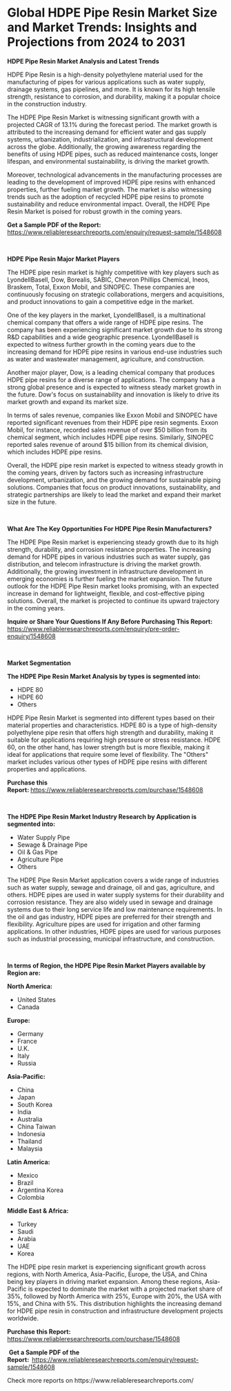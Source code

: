 <p><h1>Global HDPE Pipe Resin Market Size and Market Trends: Insights and Projections from 2024 to 2031</h1></p><p><strong>HDPE Pipe Resin Market Analysis and Latest Trends</strong></p>
<p><p>HDPE Pipe Resin is a high-density polyethylene material used for the manufacturing of pipes for various applications such as water supply, drainage systems, gas pipelines, and more. It is known for its high tensile strength, resistance to corrosion, and durability, making it a popular choice in the construction industry.</p><p>The HDPE Pipe Resin Market is witnessing significant growth with a projected CAGR of 13.1% during the forecast period. The market growth is attributed to the increasing demand for efficient water and gas supply systems, urbanization, industrialization, and infrastructural development across the globe. Additionally, the growing awareness regarding the benefits of using HDPE pipes, such as reduced maintenance costs, longer lifespan, and environmental sustainability, is driving the market growth.</p><p>Moreover, technological advancements in the manufacturing processes are leading to the development of improved HDPE pipe resins with enhanced properties, further fueling market growth. The market is also witnessing trends such as the adoption of recycled HDPE pipe resins to promote sustainability and reduce environmental impact. Overall, the HDPE Pipe Resin Market is poised for robust growth in the coming years.</p></p>
<p><strong>Get a Sample PDF of the Report:&nbsp;</strong> <a href="https://www.reliableresearchreports.com/enquiry/request-sample/1548608">https://www.reliableresearchreports.com/enquiry/request-sample/1548608</a></p>
<p>&nbsp;</p>
<p><strong>HDPE Pipe Resin Major Market Players</strong></p>
<p><p>The HDPE pipe resin market is highly competitive with key players such as LyondellBasell, Dow, Borealis, SABIC, Chevron Phillips Chemical, Ineos, Braskem, Total, Exxon Mobil, and SINOPEC. These companies are continuously focusing on strategic collaborations, mergers and acquisitions, and product innovations to gain a competitive edge in the market.</p><p>One of the key players in the market, LyondellBasell, is a multinational chemical company that offers a wide range of HDPE pipe resins. The company has been experiencing significant market growth due to its strong R&D capabilities and a wide geographic presence. LyondellBasell is expected to witness further growth in the coming years due to the increasing demand for HDPE pipe resins in various end-use industries such as water and wastewater management, agriculture, and construction.</p><p>Another major player, Dow, is a leading chemical company that produces HDPE pipe resins for a diverse range of applications. The company has a strong global presence and is expected to witness steady market growth in the future. Dow's focus on sustainability and innovation is likely to drive its market growth and expand its market size.</p><p>In terms of sales revenue, companies like Exxon Mobil and SINOPEC have reported significant revenues from their HDPE pipe resin segments. Exxon Mobil, for instance, recorded sales revenue of over $50 billion from its chemical segment, which includes HDPE pipe resins. Similarly, SINOPEC reported sales revenue of around $15 billion from its chemical division, which includes HDPE pipe resins.</p><p>Overall, the HDPE pipe resin market is expected to witness steady growth in the coming years, driven by factors such as increasing infrastructure development, urbanization, and the growing demand for sustainable piping solutions. Companies that focus on product innovations, sustainability, and strategic partnerships are likely to lead the market and expand their market size in the future.</p></p>
<p>&nbsp;</p>
<p><strong>What Are The Key Opportunities For HDPE Pipe Resin Manufacturers?</strong></p>
<p><p>The HDPE Pipe Resin market is experiencing steady growth due to its high strength, durability, and corrosion resistance properties. The increasing demand for HDPE pipes in various industries such as water supply, gas distribution, and telecom infrastructure is driving the market growth. Additionally, the growing investment in infrastructure development in emerging economies is further fueling the market expansion. The future outlook for the HDPE Pipe Resin market looks promising, with an expected increase in demand for lightweight, flexible, and cost-effective piping solutions. Overall, the market is projected to continue its upward trajectory in the coming years.</p></p>
<p><strong>Inquire or Share Your Questions If Any Before Purchasing This Report:</strong> <a href="https://www.reliableresearchreports.com/enquiry/pre-order-enquiry/1548608">https://www.reliableresearchreports.com/enquiry/pre-order-enquiry/1548608</a></p>
<p>&nbsp;</p>
<p><strong>Market Segmentation</strong></p>
<p><strong>The HDPE Pipe Resin Market Analysis by types is segmented into:</strong></p>
<p><ul><li>HDPE 80</li><li>HDPE 60</li><li>Others</li></ul></p>
<p><p>HDPE Pipe Resin Market is segmented into different types based on their material properties and characteristics. HDPE 80 is a type of high-density polyethylene pipe resin that offers high strength and durability, making it suitable for applications requiring high pressure or stress resistance. HDPE 60, on the other hand, has lower strength but is more flexible, making it ideal for applications that require some level of flexibility. The "Others" market includes various other types of HDPE pipe resins with different properties and applications.</p></p>
<p><strong>Purchase this Report:&nbsp;</strong><a href="https://www.reliableresearchreports.com/purchase/1548608">https://www.reliableresearchreports.com/purchase/1548608</a></p>
<p>&nbsp;</p>
<p><strong>The HDPE Pipe Resin Market Industry Research by Application is segmented into:</strong></p>
<p><ul><li>Water Supply Pipe</li><li>Sewage & Drainage Pipe</li><li>Oil & Gas Pipe</li><li>Agriculture Pipe</li><li>Others</li></ul></p>
<p><p>The HDPE Pipe Resin Market application covers a wide range of industries such as water supply, sewage and drainage, oil and gas, agriculture, and others. HDPE pipes are used in water supply systems for their durability and corrosion resistance. They are also widely used in sewage and drainage systems due to their long service life and low maintenance requirements. In the oil and gas industry, HDPE pipes are preferred for their strength and flexibility. Agriculture pipes are used for irrigation and other farming applications. In other industries, HDPE pipes are used for various purposes such as industrial processing, municipal infrastructure, and construction.</p></p>
<p>&nbsp;</p>
<p><strong>In terms of Region, the HDPE Pipe Resin Market Players available by Region are:</strong></p>
<p>
    <p> <strong> North America: </strong>
        <ul>
            <li>United States</li>
            <li>Canada</li>
        </ul>
        </p> 
    <p> <strong> Europe: </strong>
        <ul>
            <li>Germany</li>
            <li>France</li>
            <li>U.K.</li>
            <li>Italy</li>
            <li>Russia</li>
        </ul>
        </p> 
    <p> <strong> Asia-Pacific: </strong>
        <ul>
            <li>China</li>
            <li>Japan</li>
            <li>South Korea</li>
            <li>India</li>
            <li>Australia</li>
            <li>China Taiwan</li>
            <li>Indonesia</li>
            <li>Thailand</li>
            <li>Malaysia</li>
        </ul>
        </p> 
    <p> <strong> Latin America: </strong>
        <ul>
            <li>Mexico</li>
            <li>Brazil</li>
            <li>Argentina Korea</li>
            <li>Colombia</li>
        </ul>
        </p> 
    <p> <strong> Middle East & Africa: </strong>
        <ul>
            <li>Turkey</li>
            <li>Saudi</li>
            <li>Arabia</li>
            <li>UAE</li>
            <li>Korea</li>
        </ul>
    </p>
    </p>
<p><p>The HDPE pipe resin market is experiencing significant growth across regions, with North America, Asia-Pacific, Europe, the USA, and China being key players in driving market expansion. Among these regions, Asia-Pacific is expected to dominate the market with a projected market share of 35%, followed by North America with 25%, Europe with 20%, the USA with 15%, and China with 5%. This distribution highlights the increasing demand for HDPE pipe resin in construction and infrastructure development projects worldwide.</p></p>
<p><strong>Purchase this Report: </strong><a href="https://www.reliableresearchreports.com/purchase/1548608">https://www.reliableresearchreports.com/purchase/1548608</a></p>
<p>&nbsp;<strong>Get a Sample PDF of the Report:&nbsp;&nbsp;</strong><a href="https://www.reliableresearchreports.com/enquiry/request-sample/1548608">https://www.reliableresearchreports.com/enquiry/request-sample/1548608</a></p>
<p><strong></strong></p>
<p>Check more reports on https://www.reliableresearchreports.com/</p>